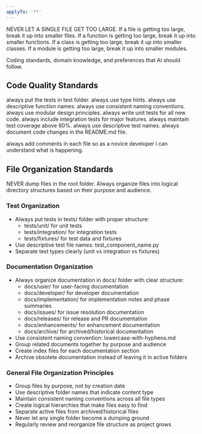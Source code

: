 ```yaml
---
applyTo: '**'
---
```

NEVER LET A SINGLE FILE GET TOO LARGE.  If a file is getting too large, break it up into smaller files.  If a function is getting too large, break it up into smaller functions.  If a class is getting too large, break it up into smaller classes.  If a module is getting too large, break it up into smaller modules.

Coding standards, domain knowledge, and preferences that AI should follow.

## Code Quality Standards
always put the tests in test folder. always use type hints. always use descriptive function names. always use consistent naming conventions. always use modular design principles. always write unit tests for all new code. always include integration tests for major features. always maintain test coverage above 80%. always use descriptive test names. always document code changes in the README.md file.

always add comments in each file so as a novice developer i can understand what is happening.

## File Organization Standards
NEVER dump files in the root folder. Always organize files into logical directory structures based on their purpose and audience.

### Test Organization
- Always put tests in tests/ folder with proper structure:
  - tests/unit/ for unit tests
  - tests/integration/ for integration tests  
  - tests/fixtures/ for test data and fixtures
- Use descriptive test file names: test_component_name.py
- Separate test types clearly (unit vs integration vs fixtures)

### Documentation Organization
- Always organize documentation in docs/ folder with clear structure:
  - docs/user/ for user-facing documentation
  - docs/developer/ for developer documentation
  - docs/implementation/ for implementation notes and phase summaries
  - docs/issues/ for issue resolution documentation
  - docs/releases/ for release and PR documentation
  - docs/enhancements/ for enhancement documentation
  - docs/archive/ for archived/historical documentation
- Use consistent naming convention: lowercase-with-hyphens.md
- Group related documents together by purpose and audience
- Create index files for each documentation section
- Archive obsolete documentation instead of leaving it in active folders

### General File Organization Principles
- Group files by purpose, not by creation date
- Use descriptive folder names that indicate content type
- Maintain consistent naming conventions across all file types
- Create logical hierarchies that make files easy to find
- Separate active files from archived/historical files
- Never let any single folder become a dumping ground
- Regularly review and reorganize file structure as project grows 

